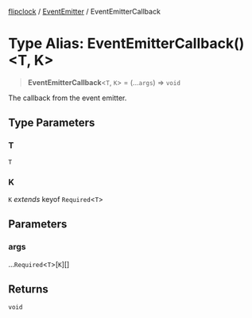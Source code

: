 [flipclock](../../index.md) / [EventEmitter](../index.md) / EventEmitterCallback

# Type Alias: EventEmitterCallback()\<T, K\>

> **EventEmitterCallback**\<`T`, `K`\> = (...`args`) => `void`

The callback from the event emitter.

## Type Parameters

### T

`T`

### K

`K` *extends* keyof `Required`\<`T`\>

## Parameters

### args

...`Required`\<`T`\>\[`K`\][]

## Returns

`void`
